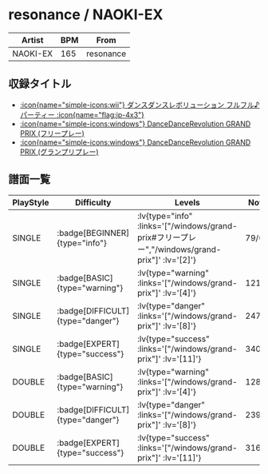 # resonance / NAOKI-EX

|Artist|BPM|From|
|------|---|----|
|NAOKI-EX|165|resonance|

## 収録タイトル

- [ :icon{name="simple-icons:wii"} ダンスダンスレボリューション フルフル♪パーティー :icon{name="flag:jp-4x3"} ](/wii-jp/furufuru)
- [ :icon{name="simple-icons:windows"} DanceDanceRevolution GRAND PRIX (フリープレー)](/windows/grand-prix#フリープレー)
- [ :icon{name="simple-icons:windows"} DanceDanceRevolution GRAND PRIX (グランプリプレー)](/windows/grand-prix)

## 譜面一覧

|PlayStyle|Difficulty|Levels|Notes|Movie|
|---------|----------|------|-----|-----|
|SINGLE| :badge[BEGINNER]{type="info"} | :lv{type="info" :links='["/windows/grand-prix#フリープレー","/windows/grand-prix"]' :lv='[2]'} |79/0||
|SINGLE| :badge[BASIC]{type="warning"} | :lv{type="warning" :links='["/windows/grand-prix"]' :lv='[4]'} |121/4||
|SINGLE| :badge[DIFFICULT]{type="danger"} | :lv{type="danger" :links='["/windows/grand-prix"]' :lv='[8]'} |247/20||
|SINGLE| :badge[EXPERT]{type="success"} | :lv{type="success" :links='["/windows/grand-prix"]' :lv='[11]'} |340/20||
|DOUBLE| :badge[BASIC]{type="warning"} | :lv{type="warning" :links='["/windows/grand-prix"]' :lv='[4]'} |128/5||
|DOUBLE| :badge[DIFFICULT]{type="danger"} | :lv{type="danger" :links='["/windows/grand-prix"]' :lv='[8]'} |239/16||
|DOUBLE| :badge[EXPERT]{type="success"} | :lv{type="success" :links='["/windows/grand-prix"]' :lv='[11]'} |316/14||
